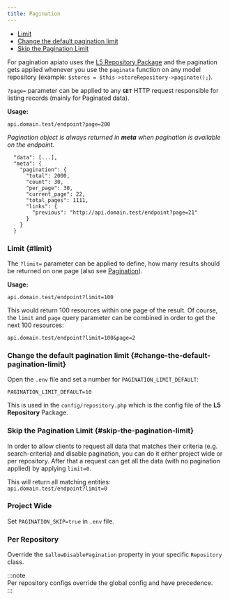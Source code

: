 ```yaml
---
title: Pagination
---
```


- [Limit](#limit)
- [Change the default pagination limit](#change-the-default-pagination-limit)
- [Skip the Pagination Limit](#skip-the-pagination-limit)

For pagination apiato uses the [L5 Repository Package](https://packagist.org/packages/prettus/l5-repository) and the
pagination gets applied whenever you use the `paginate` function on any model repository
(example: `$stores = $this->storeRepository->paginate();`).

`?page=` parameter can be applied to any **`GET`** HTTP request responsible for listing records (mainly for Paginated data).

**Usage:**

```
api.domain.test/endpoint?page=200
```

*Pagination object is always returned in **meta** when pagination is available on the endpoint.*

```shell
  "data": [...],
  "meta": {
    "pagination": {
      "total": 2000,
      "count": 30,
      "per_page": 30,
      "current_page": 22,
      "total_pages": 1111,
      "links": {
        "previous": "http://api.domain.test/endpoint?page=21"
      }
    }
  }
```
### Limit {#limit}

The `?limit=` parameter can be applied to define, how many results should be returned on one page (also see [Pagination](./query-parameters#pagination)).

**Usage:**

```
api.domain.test/endpoint?limit=100
```

This would return 100 resources within one page of the result. Of course, the `limit` and `page` query parameter can be
combined in order to get the next 100 resources:

```
api.domain.test/endpoint?limit=100&page=2
```

### Change the default pagination limit {#change-the-default-pagination-limit}

Open the `.env` file and set a number for `PAGINATION_LIMIT_DEFAULT`:

```env
PAGINATION_LIMIT_DEFAULT=10
```

This is used in the `config/repository.php` which is the config file of the **L5 Repository** Package.

### Skip the Pagination Limit {#skip-the-pagination-limit}

In order to allow clients to request all data that matches their criteria (e.g. search-criteria) and disable pagination,
you can do it either project wide or per repository. After that a request can get all the data 
(with no pagination applied) by applying `limit=0`.

This will return all matching entities:  
`api.domain.test/endpoint?limit=0`

### Project Wide
Set `PAGINATION_SKIP=true` in `.env` file.

### Per Repository
Override the `$allowDisablePagination` property in your specific `Repository` class.

:::note  
Per repository configs override the global config and have precedence.  
:::
